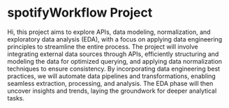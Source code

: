 # spotifyWorkflow Project

Hi, this project aims to explore APIs, data modeling, normalization, and exploratory data analysis (EDA), with a focus on applying data engineering principles to streamline the entire process. The project will involve integrating external data sources through APIs, efficiently structuring and modeling the data for optimized querying, and applying data normalization techniques to ensure consistency. By incorporating data engineering best practices, we will automate data pipelines and transformations, enabling seamless extraction, processing, and analysis. The EDA phase will then uncover insights and trends, laying the groundwork for deeper analytical tasks.
